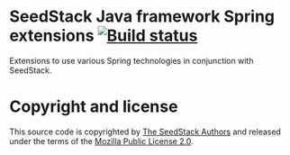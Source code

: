 # SeedStack Java framework Spring extensions [![Build status](https://travis-ci.org/seedstack/seed-spring-extensions.svg?branch=master)](https://travis-ci.org/seedstack/seed-spring-extensions)

Extensions to use various Spring technologies in conjunction with SeedStack.

# Copyright and license

This source code is copyrighted by [The SeedStack Authors](https://github.com/seedstack/seedstack/blob/master/AUTHORS) and
released under the terms of the [Mozilla Public License 2.0](https://www.mozilla.org/MPL/2.0/). 
